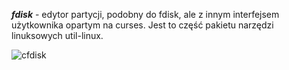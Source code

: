 ***fdisk*** - edytor partycji, podobny do fdisk, ale z innym interfejsem użytkownika opartym na curses. Jest to część pakietu narzędzi linuksowych util-linux.

![cfdisk](2_03_4_fdisk.png)